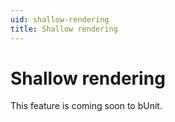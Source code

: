 ```yaml
---
uid: shallow-rendering
title: Shallow rendering
---
```


# Shallow rendering

This feature is coming soon to bUnit.